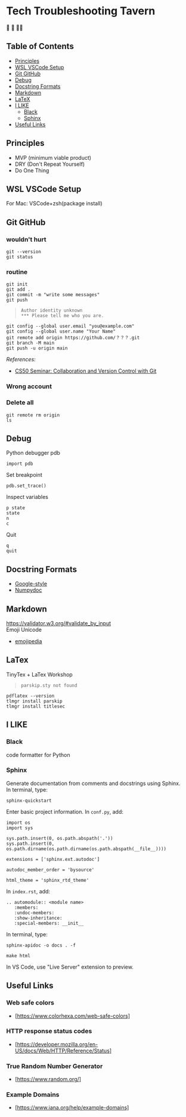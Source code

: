 # Tech Troubleshooting Tavern

&#x1F916; &#x1F37B; &#x1F469;&#x200D;&#x1F4BB;


## Table of Contents
- [Principles](#principles)
- [WSL VSCode Setup](#wsl-vscode-setup)
- [Git GitHub](#git-github)
- [Debug](#debug)
- [Docstring Formats](#docstring-formats)
- [Markdown](#markdown)
- [LaTeX](#latex)
- [I LIKE](#i-like)
  - [Black](#black)
  - [Sphinx](#sphinx)
- [Useful Links](#useful-links)


## Principles
- MVP (minimum viable product)
- DRY (Don't Repeat Yourself)
- Do One Thing


## WSL VSCode Setup
<!-- TODO -->
For Mac: VSCode+zsh(package install)

## Git GitHub

### wouldn't hurt
```
git --version
git status
```
### routine
```shell
git init
git add .
git commit -m "write some messages"
git push
```


> ```
> Author identity unknown
> *** Please tell me who you are.
> ```


```shell
git config --global user.email "you@example.com"
git config --global user.name "Your Name"
git remote add origin https://github.com/？？？.git
git branch -M main
git push -u origin main
```

*References:*
- [CS50 Seminar: Collaboration and Version Control with Git](https://youtu.be/S-gBbnBDUhA)<br>


### Wrong account
<!-- TODO -->

### Delete all
<!-- TODO -->
```
git remote rm origin
ls 
```


## Debug
Python debugger pdb

```
import pdb
```


Set breakpoint
```
pdb.set_trace()
```


Inspect variables
```
p state
state
n
c
```


Quit
```
q
quit
```


## Docstring Formats
- [Google-style](https://google.github.io/styleguide/pyguide.html#38-comments-and-docstrings)
- [Numpydoc](https://numpydoc.readthedocs.io/en/latest/format.html)


## Markdown
<!-- TODO -->
https://validator.w3.org/#validate_by_input<br>
Emoji Unicode
- [emojipedia](https://emojipedia.org/guide-dog#technical)


## LaTex
TinyTex + LaTex Workshop

> ```
> parskip.sty not found
> ```


```shell
pdflatex --version
tlmgr install parskip
tlmgr install titlesec
```


## I LIKE
### Black
code formatter for Python<br>
### Sphinx
Generate documentation from comments and docstrings using Sphinx. <br>
In terminal, type:


```
sphinx-quickstart
```


Enter basic project information.
In `conf.py`, add:


```
import os
import sys

sys.path.insert(0, os.path.abspath('.'))
sys.path.insert(0, os.path.dirname(os.path.dirname(os.path.abspath(__file__))))

extensions = ['sphinx.ext.autodoc']

autodoc_member_order = 'bysource'

html_theme = 'sphinx_rtd_theme'
```


In `index.rst`, add:
```
.. automodule:: <module name>
   :members:
   :undoc-members:
   :show-inheritance:
   :special-members: __init__
```


In terminal, type:
```
sphinx-apidoc -o docs . -f
```
```
make html
```


In VS Code, use "Live Server" extension to preview.


## Useful Links

### Web safe colors
- [https://www.colorhexa.com/web-safe-colors]

### HTTP response status codes
- [https://developer.mozilla.org/en-US/docs/Web/HTTP/Reference/Status]

### True Random Number Generator
- [https://www.random.org/]

### Example Domains
- [https://www.iana.org/help/example-domains]

